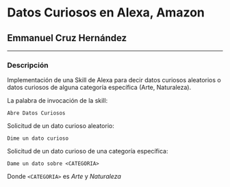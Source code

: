 # Datos Curiosos en Alexa, Amazon
## Emmanuel Cruz Hernández

----

### Descripción

Implementación de una Skill de Alexa para decir datos curiosos aleatorios o datos curiosos de alguna categoría específica (Arte, Naturaleza).

La palabra de invocación de la skill:

    Abre Datos Curiosos

Solicitud de un dato curioso aleatorio:

    Dime un dato curioso

Solicitud de un dato curioso de una categoría específica:

    Dame un dato sobre <CATEGORIA>

Donde `<CATEGORIA>` es _Arte_ y _Naturaleza_